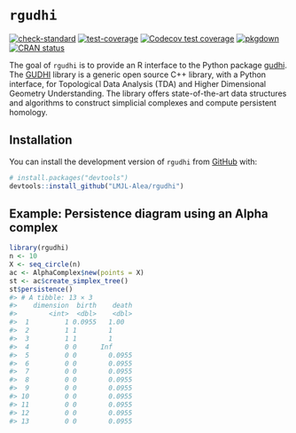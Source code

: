 
<!-- README.md is generated from README.Rmd. Please edit that file -->

# `rgudhi`

<!-- badges: start -->

[![check-standard](https://github.com/LMJL-Alea/rgudhi/workflows/R-CMD-check/badge.svg)](https://github.com/LMJL-Alea/rgudhi/actions)
[![test-coverage](https://github.com/LMJL-Alea/rgudhi/workflows/test-coverage/badge.svg)](https://github.com/LMJL-Alea/rgudhi/actions)
[![Codecov test
coverage](https://codecov.io/gh/LMJL-Alea/rgudhi/branch/master/graph/badge.svg)](https://app.codecov.io/gh/LMJL-Alea/rgudhi?branch=master)
[![pkgdown](https://github.com/LMJL-Alea/rgudhi/workflows/pkgdown/badge.svg)](https://github.com/LMJL-Alea/rgudhi/actions)
[![CRAN
status](https://www.r-pkg.org/badges/version/rgudhi)](https://CRAN.R-project.org/package=rgudhi)
<!-- badges: end -->

The goal of `rgudhi` is to provide an R interface to the Python package
[gudhi](https://gudhi.inria.fr/python/latest/). The
[GUDHI](https://gudhi.inria.fr) library is a generic open source C++
library, with a Python interface, for Topological Data Analysis (TDA)
and Higher Dimensional Geometry Understanding. The library offers
state-of-the-art data structures and algorithms to construct simplicial
complexes and compute persistent homology.

## Installation

You can install the development version of `rgudhi` from
[GitHub](https://github.com/) with:

``` r
# install.packages("devtools")
devtools::install_github("LMJL-Alea/rgudhi")
```

## Example: Persistence diagram using an Alpha complex

``` r
library(rgudhi)
n <- 10
X <- seq_circle(n)
ac <- AlphaComplex$new(points = X)
st <- ac$create_simplex_tree()
st$persistence()
#> # A tibble: 13 × 3
#>    dimension  birth    death
#>        <int>  <dbl>    <dbl>
#>  1         1 0.0955   1.00  
#>  2         1 1        1     
#>  3         1 1        1     
#>  4         0 0      Inf     
#>  5         0 0        0.0955
#>  6         0 0        0.0955
#>  7         0 0        0.0955
#>  8         0 0        0.0955
#>  9         0 0        0.0955
#> 10         0 0        0.0955
#> 11         0 0        0.0955
#> 12         0 0        0.0955
#> 13         0 0        0.0955
```

